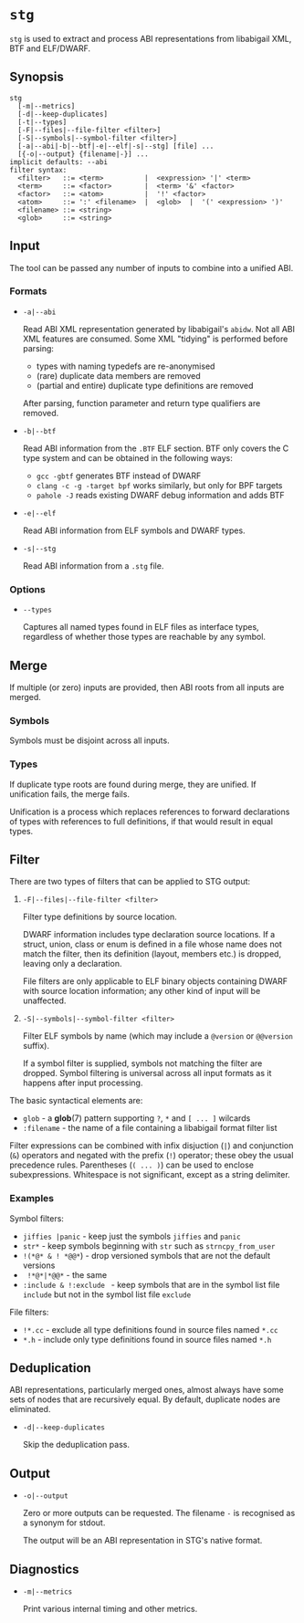 # `stg`

`stg` is used to extract and process ABI representations from libabigail XML,
BTF and ELF/DWARF.

## Synopsis

```
stg
  [-m|--metrics]
  [-d|--keep-duplicates]
  [-t|--types]
  [-F|--files|--file-filter <filter>]
  [-S|--symbols|--symbol-filter <filter>]
  [-a|--abi|-b|--btf|-e|--elf|-s|--stg] [file] ...
  [{-o|--output} {filename|-}] ...
implicit defaults: --abi
filter syntax:
  <filter>   ::= <term>          |  <expression> '|' <term>
  <term>     ::= <factor>        |  <term> '&' <factor>
  <factor>   ::= <atom>          |  '!' <factor>
  <atom>     ::= ':' <filename>  |  <glob>  |  '(' <expression> ')'
  <filename> ::= <string>
  <glob>     ::= <string>
```

## Input

The tool can be passed any number of inputs to combine into a unified ABI.

### Formats

*   `-a|--abi`

    Read ABI XML representation generated by libabigail's `abidw`. Not all ABI
    XML features are consumed. Some XML "tidying" is performed before parsing:

    *   types with naming typedefs are re-anonymised
    *   (rare) duplicate data members are removed
    *   (partial and entire) duplicate type definitions are removed

    After parsing, function parameter and return type qualifiers are removed.

*   `-b|--btf`

    Read ABI information from the `.BTF` ELF section. BTF only covers the C type
    system and can be obtained in the following ways:

    *   `gcc -gbtf` generates BTF instead of DWARF
    *   `clang -c -g -target bpf` works similarly, but only for BPF targets
    *   `pahole -J` reads existing DWARF debug information and adds BTF

*   `-e|--elf`

    Read ABI information from ELF symbols and DWARF types.

*   `-s|--stg`

    Read ABI information from a `.stg` file.

### Options

*   `--types`

    Captures all named types found in ELF files as interface types, regardless
    of whether those types are reachable by any symbol.

## Merge

If multiple (or zero) inputs are provided, then ABI roots from all inputs are
merged.

### Symbols

Symbols must be disjoint across all inputs.

### Types

If duplicate type roots are found during merge, they are unified. If unification
fails, the merge fails.

Unification is a process which replaces references to forward declarations of
types with references to full definitions, if that would result in equal types.

## Filter

There are two types of filters that can be applied to STG output:

1.  `-F|--files|--file-filter <filter>`

    Filter type definitions by source location.

    DWARF information includes type declaration source locations. If a struct,
    union, class or enum is defined in a file whose name does not match the
    filter, then its definition (layout, members etc.) is dropped, leaving only
    a declaration.

    File filters are only applicable to ELF binary objects containing DWARF with
    source location information; any other kind of input will be unaffected.

1.  `-S|--symbols|--symbol-filter <filter>`

    Filter ELF symbols by name (which may include a `@version` or `@@version`
    suffix).

    If a symbol filter is supplied, symbols not matching the filter are dropped.
    Symbol filtering is universal across all input formats as it happens after
    input processing.

The basic syntactical elements are:

*   `glob` - a **glob**(7) pattern supporting `?`, `*` and `[ ... ]` wilcards
*   `:filename` - the name of a file containing a libabigail format filter list

Filter expressions can be combined with infix disjuction (`|`) and conjunction
(`&`) operators and negated with the prefix (`!`) operator; these obey the usual
precedence rules. Parentheses (`( ... )`) can be used to enclose subexpressions.
Whitespace is not significant, except as a string delimiter.

### Examples

Symbol filters:

*   `jiffies |panic` - keep just the symbols `jiffies` and `panic`
*   `str*` - keep symbols beginning with `str` such as `strncpy_from_user`
*   `!(*@* & ! *@@*`) - drop versioned symbols that are not the default versions
*   ` !*@*|*@@*` - the same
*   `:include & !:exclude ` - keep symbols that are in the symbol list file
    `include` but not in the symbol list file `exclude`

File filters:

*   `!*.cc` - exclude all type definitions found in source files named `*.cc`
*   `*.h` - include only type definitions found in source files named `*.h`

## Deduplication

ABI representations, particularly merged ones, almost always have some sets of
nodes that are recursively equal. By default, duplicate nodes are eliminated.

*   `-d|--keep-duplicates`

    Skip the deduplication pass.

## Output

*   `-o|--output`

    Zero or more outputs can be requested. The filename `-` is recognised as a
    synonym for stdout.

    The output will be an ABI representation in STG's native format.

## Diagnostics

*   `-m|--metrics`

    Print various internal timing and other metrics.
